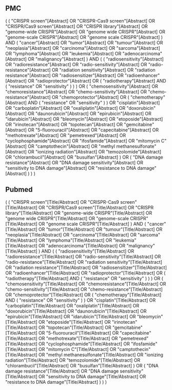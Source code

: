 ## PMC
(
    (
        "CRISPR screen"[Abstract] OR 
        "CRISPR-Cas9 screen"[Abstract] OR 
        "CRISPR/Cas9 screen"[Abstract] OR 
        "CRISPR library"[Abstract] OR 
        "genome-wide CRISPR"[Abstract] OR 
        "genome wide CRISPR"[Abstract] OR 
        "genome-scale CRISPR"[Abstract] OR 
        "genome scale CRISPR"[Abstract]
    ) 
    AND 
    (
        "cancer"[Abstract] OR 
        "tumor"[Abstract] OR 
        "tumour"[Abstract] OR 
        "neoplasia"[Abstract] OR 
        "carcinoma"[Abstract] OR 
        "sarcoma"[Abstract] OR 
        "lymphoma"[Abstract] OR 
        "leukemia"[Abstract] OR 
        "adenocarcinoma"[Abstract] OR 
        "malignancy"[Abstract]
    )
    AND 
    (
        (
            "radiosensitivity"[Abstract] OR 
            "radioresistance"[Abstract] OR 
            "radio-sensitivity"[Abstract] OR 
            "radio-resistance"[Abstract] OR 
            "radiation sensitivity"[Abstract] OR 
            "radiation resistance"[Abstract] OR 
            "radiosensitizer"[Abstract] OR 
            "radioenhancer"[Abstract] OR 
            "radioprotector"[Abstract] OR 
            (
                "radiotherapy"[Abstract] AND 
                (
                    "resistance" OR 
                    "sensitivity"
                )
            )
        ) 
        OR 
        (
            "chemosensitivity"[Abstract] OR 
            "chemoresistance"[Abstract] OR 
            "chemo-sensitivity"[Abstract] OR 
            "chemo-resistance"[Abstract] OR 
            "chemoprotector"[Abstract] OR 
            (
                "chemotherapy"[Abstract] AND 
                (
                    "resistance" OR 
                    "sensitivity"
                )
            ) 
            OR 
            "cisplatin"[Abstract] OR 
            "carboplatin"[Abstract] OR 
            "oxaliplatin"[Abstract] OR 
            "doxorubicin"[Abstract] OR 
            "daunorubicin"[Abstract] OR 
            "epirubicin"[Abstract] OR 
            "idarubicin"[Abstract] OR 
            "bleomycin"[Abstract] OR 
            "etoposide"[Abstract] OR 
            "irinotecan"[Abstract] OR 
            "topotecan"[Abstract] OR 
            "gemcitabine"[Abstract] OR 
            "5-fluorouracil"[Abstract] OR 
            "capecitabine"[Abstract] OR 
            "methotrexate"[Abstract] OR 
            "pemetrexed"[Abstract] OR 
            "cyclophosphamide"[Abstract] OR 
            "ifosfamide"[Abstract] OR 
            "mitomycin C"[Abstract] OR 
            "camptothecin"[Abstract] OR 
            "methyl methanesulfonate"[Abstract] OR 
            "ionizing radiation"[Abstract] OR 
            "temozolomide"[Abstract] OR 
            "chlorambucil"[Abstract] OR 
            "busulfan"[Abstract]
        ) 
        OR 
        (
            "DNA damage resistance"[Abstract] OR
            "DNA damage sensitivity"[Abstract] OR
            "sensitivity to DNA damage"[Abstract] OR
            "resistance to DNA damage"[Abstract]
        )
    )
)

## Pubmed
(
    (
        "CRISPR screen"[Title/Abstract] OR 
        "CRISPR-Cas9 screen"[Title/Abstract] OR 
        "CRISPR/Cas9 screen"[Title/Abstract] OR 
        "CRISPR library"[Title/Abstract] OR 
        "genome-wide CRISPR"[Title/Abstract] OR 
        "genome wide CRISPR"[Title/Abstract] OR 
        "genome-scale CRISPR"[Title/Abstract] OR 
        "genome scale CRISPR"[Title/Abstract]
    ) 
    AND 
    (
        "cancer"[Title/Abstract] OR 
        "tumor"[Title/Abstract] OR 
        "tumour"[Title/Abstract] OR 
        "neoplasia"[Title/Abstract] OR 
        "carcinoma"[Title/Abstract] OR 
        "sarcoma"[Title/Abstract] OR 
        "lymphoma"[Title/Abstract] OR 
        "leukemia"[Title/Abstract] OR 
        "adenocarcinoma"[Title/Abstract] OR 
        "malignancy"[Title/Abstract]
    )
    AND 
    (
        (
            "radiosensitivity"[Title/Abstract] OR 
            "radioresistance"[Title/Abstract] OR 
            "radio-sensitivity"[Title/Abstract] OR 
            "radio-resistance"[Title/Abstract] OR 
            "radiation sensitivity"[Title/Abstract] OR 
            "radiation resistance"[Title/Abstract] OR 
            "radiosensitizer"[Title/Abstract] OR 
            "radioenhancer"[Title/Abstract] OR 
            "radioprotector"[Title/Abstract] OR 
            (
                "radiotherapy"[Title/Abstract] AND 
                (
                    "resistance" OR 
                    "sensitivity"
                )
            )
        ) 
        OR 
        (
            "chemosensitivity"[Title/Abstract] OR 
            "chemoresistance"[Title/Abstract] OR 
            "chemo-sensitivity"[Title/Abstract] OR 
            "chemo-resistance"[Title/Abstract] OR 
            "chemoprotector"[Title/Abstract] OR 
            (
                "chemotherapy"[Title/Abstract] AND 
                (
                    "resistance" OR 
                    "sensitivity"
                )
            ) 
            OR 
            "cisplatin"[Title/Abstract] OR 
            "carboplatin"[Title/Abstract] OR 
            "oxaliplatin"[Title/Abstract] OR 
            "doxorubicin"[Title/Abstract] OR 
            "daunorubicin"[Title/Abstract] OR 
            "epirubicin"[Title/Abstract] OR 
            "idarubicin"[Title/Abstract] OR 
            "bleomycin"[Title/Abstract] OR 
            "etoposide"[Title/Abstract] OR 
            "irinotecan"[Title/Abstract] OR 
            "topotecan"[Title/Abstract] OR 
            "gemcitabine"[Title/Abstract] OR 
            "5-fluorouracil"[Title/Abstract] OR 
            "capecitabine"[Title/Abstract] OR 
            "methotrexate"[Title/Abstract] OR 
            "pemetrexed"[Title/Abstract] OR 
            "cyclophosphamide"[Title/Abstract] OR 
            "ifosfamide"[Title/Abstract] OR 
            "mitomycin C"[Title/Abstract] OR 
            "camptothecin"[Title/Abstract] OR 
            "methyl methanesulfonate"[Title/Abstract] OR 
            "ionizing radiation"[Title/Abstract] OR 
            "temozolomide"[Title/Abstract] OR 
            "chlorambucil"[Title/Abstract] OR 
            "busulfan"[Title/Abstract]
        ) 
        OR 
        (
            "DNA damage resistance"[Title/Abstract] OR
            "DNA damage sensitivity"[Title/Abstract] OR
            "sensitivity to DNA damage"[Title/Abstract] OR
            "resistance to DNA damage"[Title/Abstract]
        )
    )
)